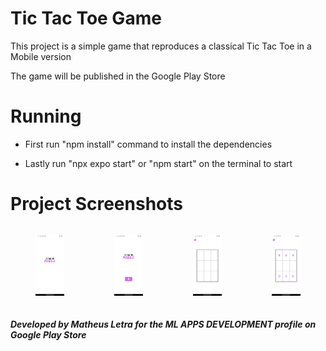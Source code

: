 # Tic Tac Toe Game

This project is a simple game that reproduces a classical Tic Tac Toe in a Mobile version

The game will be published in the Google Play Store

# Running 

- First run "npm install" command to install the dependencies

- Lastly run "npx expo start" or "npm start" on the terminal to start


# Project Screenshots

<div style="display: flex; justify-content:space-between;">
  <figure style="text-align:center; flex:1;">
    <img src=".github/screenshots/1.png" alt= "Image" width="200px"/>
  </figure>
  <figure style="text-align:center; flex:1;">
      <img src=".github/screenshots/2.png" alt= "Image" width="200px"/>
  </figure>
  <figure style="text-align:center; flex:1;">
      <img src=".github/screenshots/3.png" alt= "Image" width="200px"/>
  </figure>
  <figure style="text-align:center; flex:1;">
      <img src=".github/screenshots/4.png" alt= "Image" width="200px"/>
  </figure>
</div>






##### Developed by Matheus Letra for the ML APPS DEVELOPMENT profile on Google Play Store 